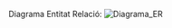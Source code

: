 

Diagrama Entitat Relació:
![Diagrama_ER](https://github.com/user-attachments/assets/f169ee2d-05bf-4f79-8af1-8fc95fc137af)
